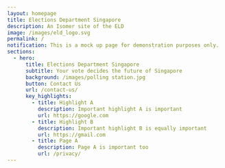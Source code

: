 ```yaml
---
layout: homepage
title: Elections Department Singapore
description: An Isomer site of the ELD
image: /images/eld_logo.svg
permalink: /
notification: This is a mock up page for demonstration purposes only.
sections:
  - hero:
      title: Elections Department Singapore
      subtitle: Your vote decides the future of Singapore
      background: /images/polling station.jpg
      button: Contact Us
      url: /contact-us/
      key_highlights:
        - title: Highlight A
          description: Important highlight A is important
          url: https://google.com
        - title: Highlight B
          description: Important highlight B is equally important
          url: https://gmail.com
        - title: Page A
          description: Page A is important too
          url: /privacy/
---
```

